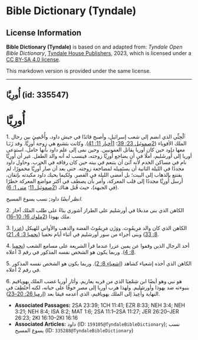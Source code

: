 # Bible Dictionary (Tyndale)

## License Information

**Bible Dictionary (Tyndale)** is based on and adapted from: _Tyndale Open Bible Dictionary_, [Tyndale House Publishers](https://tyndaleopenresources.com/), 2023, which is licensed under a [CC BY-SA 4.0 license](https://creativecommons.org/licenses/by-sa/4.0/legalcode.en).

This markdown version is provided under the same license.



--------------------------------

## أُورِيَّا (id: 335547)

أُورِيَّا
=========

1\. ٱلْحِثِّي الذي انضم إلى شعب إسرائيل، وأصبح قائدًا في جيش داود، وأُحْصِيَ بين رجال الملك الأقوياء ([2صموئيل 23: 39](https://ref.ly/2Sam23:39)؛ [1أخبار 11: 41](https://ref.ly/1Chr11:41)). وكانت بثشبع هي زوجة أُورِيَّا. وقد زَنَـا معها داود حين كان أوريا يقاتل العمونيين. وحين نمى إلى علم داود بأنها حامل، استدعى أوريا إلى أُورشَليم، أملًا في أن يضاجع أُورِيَّا زوجته، فينسب له أنه والد الطفل. غير أن أُورِيَّا نام في مساكن الخدم لأنه آبَىَ أن يتنعم في بيته حين كان رفاقه في الحرب. وحاول داود مجددًا في الليلة الثانية أن يستَمِيله لمضاجعة زوجته. حتى بعد أن صار أُورِيَّا مخمورًا، لم يقتنع بالذهاب إلى البيت؛ بل أمضى الليلة في القصر. ولكيما يحيك داود مكيدته بإتقان، أرسل أُورِيَّا مجددًا إلى قلب المعركة، وأمر بأن يصطف في أكثر مواضع المعركة خطرًا (في الجبهة)، حيث قُتل هناك ([2صموئيل 11](https://ref.ly/2Sam11:1-2Sam11:27)؛ [متى 1: 6](https://ref.ly/Matt1:6)).

*انظر أيضًا* داود; نسب يسوع المسيح.

2\. الكاهن الذي بنى مذبحًا في أورشليم على الطراز آشوري بناءً على طلب الملك آحاز ملك يهوذا ([2ملوك 16: 10–16](https://ref.ly/2Kgs16:10-2Kgs16:16)).

3\. الكاهن الذي كان والد مَرِيمُوث. ووَزَن مَرِيمُوثَ الفضة والذهب والأواني للهيكل ([عزرا 8: 33](https://ref.ly/Ezra8:33)) وبنى أجزاء من سور أورشليم في أثناء أيام نحميا ([نحميا 3: 4، 21](https://ref.ly/Neh3:4,Neh3:21)).

4\. أحد الرجال الذين وقفوا عن يمين عزرا عندما قرأ الشريعة على مسامع الشعب ([نحميا 8: 4](https://ref.ly/Neh8:4)). وربما يكون هو الشخص نفسه المذكور في رقم 3 أعلاه.

5\. الكاهن الذي أخذه إشعياء كشاهد ([إشعياء 8: 2](https://ref.ly/Isa8:2)). وربما يكون هو الشخص نفسه المذكور في رقم 2 أعلاه.

6\. هو نبي وهو أيضًا ابن شِمْعِيَا الذي من قريه يعاريم. وأثار أوريا غضب الملك يهوياقيم بنبوءته ضد يهوذا وأورشليم. ولهذا هرب أوريا إلى مصر خوفًا على حياته، لكنه اُختُطِفَ في النهاية وأُعِيدَ إلى الملك يهوياقيم، الذي أعدمه فيمَا بعد ([إرميا 26: 20–23](https://ref.ly/Jer26:20-Jer26:23)).

* **Associated Passages:** 2SA 23:39; 1CH 11:41; EZR 8:33; NEH 3:4; NEH 3:21; NEH 8:4; ISA 8:2; MAT 1:6; 2SA 11:1–2SA 11:27; JER 26:20–JER 26:23; 2KI 16:10–2KI 16:16
* **Associated Articles:** داود (ID: `159105@TyndaleBibleDictionary`); نسب يسوع المسيح (ID: `335288@TyndaleBibleDictionary`)

